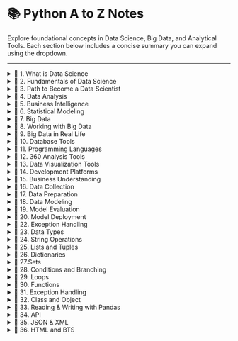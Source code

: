 # 📚 Python A to Z Notes 

Explore foundational concepts in Data Science, Big Data, and Analytical Tools. Each section below includes a concise summary you can expand using the dropdown.

---

<details>
  <summary>📘 1. What is Data Science</summary>

- Definition and core purpose of Data Science.
- Importance in modern industries.
- Basic flow of data analysis.

</details>

<details>
  <summary>📘 2. Fundamentals of Data Science</summary>

- Overview of data types and sources.
- Core components: statistics, ML, domain expertise.
- Lifecycle of a data science project.

</details>

<details>
  <summary>📘 3. Path to Become a Data Scientist</summary>

- Skills roadmap (technical + soft skills).
- Suggested learning sequence.
- Tools and platforms for beginners.

</details>

<details>
  <summary>📘 4. Data Analysis</summary>

- Descriptive vs. inferential analysis.
- Common data analysis techniques.
- Examples with real-world data.

</details>

<details>
  <summary>📘 5. Business Intelligence</summary>

- Difference between BI and Data Science.
- BI tools (Power BI, Tableau).
- Business use cases.

</details>

<details>
  <summary>📘 6. Statistical Modeling</summary>

- Basics of statistics (mean, median, std dev).
- Probability, distributions, correlation.
- Linear regression and hypothesis testing.

</details>

<details>
  <summary>📘 7. Big Data</summary>

- 3Vs of Big Data: Volume, Velocity, Variety.
- Examples: Social media, IoT, etc.
- Challenges and significance.

</details>

<details>
  <summary>📘 8. Working with Big Data</summary>

- Tools: Hadoop, Spark.
- Data storage & processing.
- Real-time vs. batch processing.

</details>

<details>
  <summary>📘 9. Big Data in Real Life</summary>

- Industry examples: healthcare, banking, retail.
- Impact on decision-making.
- Value of data monetization.

</details>

<details>
  <summary>📘 10. Database Tools</summary>

- SQL vs. NoSQL.
- Tools like MySQL, PostgreSQL, MongoDB.
- Querying and data management.

</details>

<details>
  <summary>📘 11. Programming Languages</summary>

- Python and R for data science.
- Importance of libraries (NumPy, pandas, etc.).
- Role of scripting in automation.

</details>

<details>
  <summary>📘 12. 360 Analysis Tools</summary>

- Tools offering end-to-end analytics.
- Integration of BI, ML, and automation.
- Examples: SAS, RapidMiner.

</details>

<details>
  <summary>📘 13. Data Visualization Tools</summary>

- Importance of data storytelling.
- Tools: Tableau, Power BI, Matplotlib.
- Best practices in visualization.

</details>

<details>
  <summary>📘 14. Development Platforms</summary>

- IDEs and environments (Jupyter, VS Code).
- Version control with Git.
- Deployment and collaboration.

</details>

<details>
  <summary>📘 15. Business Understanding</summary>

- Understanding the problem domain.
- Aligning data goals with business needs.
- Stakeholder communication.

</details>

<details>
  <summary>📘 16. Data Collection</summary>

- Primary vs. secondary data.
- APIs, surveys, sensors, web scraping.
- Data privacy and quality.

</details>

<details>
  <summary>📘 17. Data Preparation</summary>

- Data cleaning, transformation.
- Handling missing values and outliers.
- Feature selection and encoding.

</details>

<details>
  <summary>📘 18. Data Modeling</summary>

- ML algorithms overview.
- Model training, validation, and tuning.
- Classification, regression, clustering.

</details>

<details>
  <summary>📘 19. Model Evaluation</summary>

- Accuracy, precision, recall, F1-score.
- Cross-validation techniques.
- ROC-AUC and confusion matrix.

</details>

<details>
  <summary>📘 20. Model Deployment</summary>

- Deploying models to production.
- Tools: Flask, FastAPI, Docker.
- Monitoring and updating models.

</details>

</details>

</details>

<details>
  <summary>📘 22. Exception Handling</summary>

- Introduction to Python exceptions and error types.
- Try-Except block syntax and use.
- Use of `finally`, `else` blocks.
- Raising exceptions and custom exceptions.

</details>

<details>
  <summary>📘 23. Data Types</summary>

- Built-in data types: int, float, str, list, dict, etc.
- Type conversion and checking.
- Mutable vs immutable types.
- Examples of each data type.

</details>

<details>
  <summary>📘 24.  String Operations</summary>

- String creation, indexing, and slicing.
- Common methods: `upper()`, `lower()`, `find()`, `replace()`.
- String formatting and concatenation.
- Escape characters and raw strings.

</details>

<details>
  <summary>📘 25. Lists and Tuples</summary>

- Defining and accessing lists and tuples.
- List methods: `append()`, `remove()`, `sort()`, etc.
- Tuples: immutability and usage.
- Nested lists and tuples.

</details>

 <details> 
   <summary>📘 26. Dictionaries</summary>
- Definition and use of dictionaries
- Key-value structure
- Mutable and unordered
- Unique keys
</details>


<details>
  <summary>📘 27.Sets</summary>
- Definition of sets
- Unique, unordered collection
- Removes duplicates automatically
- Mutable (with limitations)
</details> 

<details> 
  <summary>📘 28. Conditions and Branching</summary>
- Boolean nature of conditions
- Used to control flow of programs
- Operators: ==, !=, >, <, and logical operators
</details>

<details> <summary>📘 29. Loops</summary>
- Definition of loops
- Repeat code while a condition is true
</details>

<details> 
  <summary>📘 30. Functions</summary>
- Reusable blocks of code
- Improves modularity and readability
- Execution flow of functions
</details>

<details> <summary>📘 31. Exception Handling</summary>
- Handle runtime errors gracefully
- Common exceptions: SyntaxError, ValueError, ZeroDivisionError, FileNotFoundError
- Prevent program crashes
- Improve user experience with meaningful messages
</details>

<details> 
  <summary>📘 32. Class and Object</summary>
- Classes as blueprints for objects
- Attributes and methods in a class
</details>

<details> 
<summary>📘 33. Reading & Writing with Pandas</summary>
- Pandas for data manipulation
- Reads multiple file formats (CSV, Excel, JSON)
- Enables data cleaning, filtering, transformation
- Part of Python libraries
</details> 

<details> <summary>📘 34. API</summary>
- APIs enable software communication
- Acts as a bridge between systems
- Supports reusability and integration
</details>

<details>
  <summary>📘 35. JSON & XML</summary>
- Understanding JSON structure and syntax.
- Parsing JSON in Python.
- Introduction to XML and its tags.
- Using `xml.etree.ElementTree` for parsing XML.

</details>

<details>
  <summary>📘 36. HTML and BTS</summary>

- Basics of HTML structure and tags.
- Styling with Bootstrap (BTS).
- Creating responsive layouts with grid system.
- Components like navbars, buttons, forms.

</details>

